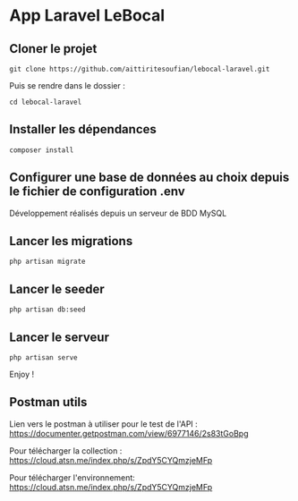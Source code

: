 # App Laravel LeBocal

## Cloner le projet

```
git clone https://github.com/aittiritesoufian/lebocal-laravel.git
```

Puis se rendre dans le dossier :
```
cd lebocal-laravel
```

## Installer les dépendances
```
composer install
```

## Configurer une base de données au choix depuis le fichier de configuration .env
Développement réalisés depuis un serveur de BDD MySQL

## Lancer les migrations
```
php artisan migrate
```

## Lancer le seeder
```
php artisan db:seed
```

## Lancer le serveur
```
php artisan serve
```

Enjoy !

## Postman utils
Lien vers le postman à utiliser pour le test de l'API :
https://documenter.getpostman.com/view/6977146/2s83tGoBpg

Pour télécharger la collection :
https://cloud.atsn.me/index.php/s/ZpdY5CYQmzjeMFp

Pour télécharger l'environnement:
https://cloud.atsn.me/index.php/s/ZpdY5CYQmzjeMFp

